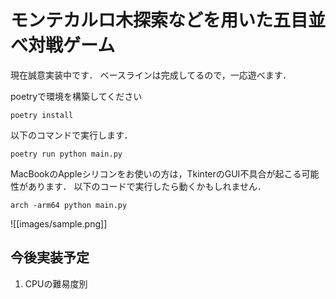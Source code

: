 # モンテカルロ木探索などを用いた五目並べ対戦ゲーム

現在誠意実装中です．
ベースラインは完成してるので，一応遊べます．

poetryで環境を構築してください
```
poetry install
```

以下のコマンドで実行します．
```
poetry run python main.py
```

MacBookのAppleシリコンをお使いの方は，TkinterのGUI不具合が起こる可能性があります．
以下のコードで実行したら動くかもしれません．

```
arch -arm64 python main.py
```

![[images/sample.png]]

## 今後実装予定
1. CPUの難易度別